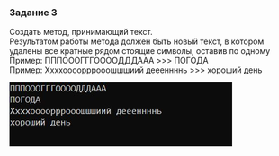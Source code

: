 ### Задание 3 ###

Создать метод, принимающий текст. <br/>
Результатом работы метода должен быть новый текст, в котором<br/>
удалены все кратные рядом стоящие символы, оставив по одному <br/>
Пример: ПППОООГГГООООДДДААА >>> ПОГОДА<br/>
Пример: Ххххоооорррооошшшиий деееннннь >>> хороший день<br/>


![Image alt](https://github.com/sergey-crusher/Skillbox_CSharp/blob/master/5.%20SeparatingLogic-UsingMethods/3/result.JPG) 
